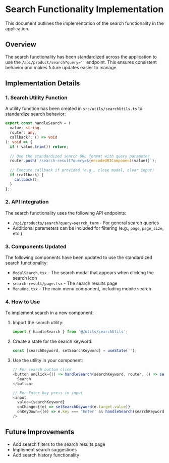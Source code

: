 # Search Functionality Implementation

This document outlines the implementation of the search functionality in the application.

## Overview

The search functionality has been standardized across the application to use the `/api/product/search?query=''` endpoint. This ensures consistent behavior and makes future updates easier to manage.

## Implementation Details

### 1. Search Utility Function

A utility function has been created in `src/utils/searchUtils.ts` to standardize search behavior:

```typescript
export const handleSearch = (
  value: string, 
  router: any, 
  callback?: () => void
): void => {
  if (!value.trim()) return;
  
  // Use the standardized search URL format with query parameter
  router.push(`/search-result?query=${encodeURIComponent(value)}`);
  
  // Execute callback if provided (e.g., close modal, clear input)
  if (callback) {
    callback();
  }
};
```

### 2. API Integration

The search functionality uses the following API endpoints:

- `/api/products/search?query=search_term` - For general search queries
- Additional parameters can be included for filtering (e.g., `page`, `page_size`, etc.)

### 3. Components Updated

The following components have been updated to use the standardized search functionality:

- `ModalSearch.tsx` - The search modal that appears when clicking the search icon
- `search-result/page.tsx` - The search results page
- `MenuOne.tsx` - The main menu component, including mobile search

### 4. How to Use

To implement search in a new component:

1. Import the search utility:
   ```typescript
   import { handleSearch } from '@/utils/searchUtils';
   ```

2. Create a state for the search keyword:
   ```typescript
   const [searchKeyword, setSearchKeyword] = useState('');
   ```

3. Use the utility in your component:
   ```typescript
   // For search button click
   <button onClick={() => handleSearch(searchKeyword, router, () => setSearchKeyword(''))}>
     Search
   </button>
   
   // For Enter key press in input
   <input
     value={searchKeyword}
     onChange={(e) => setSearchKeyword(e.target.value)}
     onKeyDown={(e) => e.key === 'Enter' && handleSearch(searchKeyword, router, () => setSearchKeyword(''))}
   />
   ```

## Future Improvements

- Add search filters to the search results page
- Implement search suggestions
- Add search history functionality
